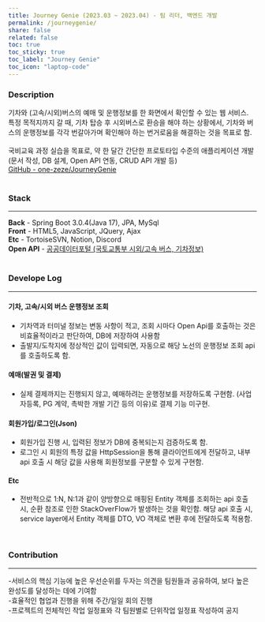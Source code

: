 ```yaml
---
title: Journey Genie (2023.03 ~ 2023.04) - 팀 리더, 백엔드 개발
permalink: /journeygenie/
share: false
related: false
toc: true
toc_sticky: true
toc_label: "Journey Genie"
toc_icon: "laptop-code"
---
```


### Description

기차와 (고속/시외)버스의 예매 및 운행정보를 한 화면에서 확인할 수 있는 웹 서비스.  
특정 목적지까지 갈 때, 기차 탑승 후 시외버스로 환승을 해야 하는 상황에서, 기차와
버스의 운행정보를 각각 번갈아가며 확인해야 하는 번거로움을 해결하는 것을 목표로 함.  
<br>
국비교육 과정 실습을 목표로, 약 한 달간 간단한 프로토타입 수준의 애플리케이션 개발(문서 작성, DB 설계, Open API 연동, CRUD API 개발 등)  
[GitHub - one-zeze/JourneyGenie](https://github.com/one-zeze/JourneyGenie)  
<br>

### Stack

---

**Back** - Spring Boot 3.0.4(Java 17), JPA, MySql  
**Front** - HTML5, JavaScript, JQuery, Ajax  
**Etc** - TortoiseSVN, Notion, Discord  
**Open API** - [공공데이터포털 (국토교통부 시외/고속 버스, 기차정보)](https://www.data.go.kr/index.do)  
<br>

### Develope Log

---

#### 기차, 고속/시외 버스 운행정보 조회

- 기차역과 터미널 정보는 변동 사항이 적고, 조회 시마다 Open Api를 호출하는 것은 비효율적이라고 판단하여, DB에 저장하여 사용함
- 출발지/도착지에 정상적인 값이 입력되면, 자동으로 해당 노선의 운행정보 조회 api를 호출하도록 함.

#### 예매(발권 및 결제)

- 실제 결제까지는 진행되지 않고, 예매하려는 운행정보를 저장하도록 구현함. (사업자등록, PG 계약, 촉박한 개발 기간 등의 이유)로 결제 기능 미구현.

#### 회원가입/로그인(Json)

- 회원가입 진행 시, 입력된 정보가 DB에 중복되는지 검증하도록 함.
- 로그인 시 회원의 특정 값을 HttpSession을 통해 클라이언트에게 전달하고, 내부 api 호출 시 해당 값을 사용해 회원정보를 구분할 수 있게 구현함.

#### Etc

- 전반적으로 1:N, N:1과 같이 양방향으로 매핑된 Entity 객체를 조회하는 api 호출 시, 순환 참조로 인한 StackOverFlow가 발생하는 것을 확인함. 해당 api 호출 시, service layer에서 Entity 객체를 DTO, VO 객체로 변환 후에 전달하도록 적용함.

<br>

### Contribution

---

-서비스의 핵심 기능에 높은 우선순위를 두자는 의견을 팀원들과 공유하여, 보다 높은 완성도를 달성하는 데에 기여함  
-효율적인 협업과 진행을 위해 주간/일일 회의 진행  
-프로젝트의 전체적인 작업 일정표와 각 팀원별로 단위작업 일정표 작성하여 공지
